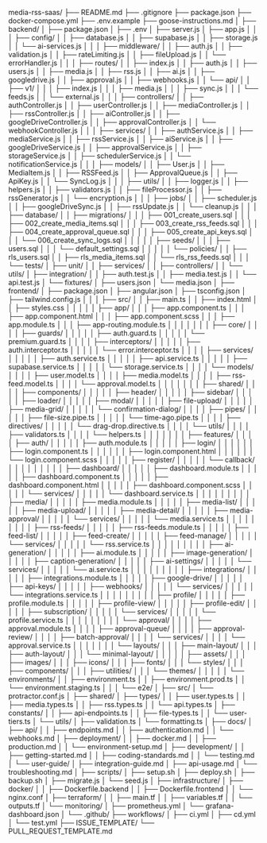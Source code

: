 media-rss-saas/
├── README.md
├── .gitignore
├── package.json
├── docker-compose.yml
├── .env.example
├── goose-instructions.md
│
├── backend/
│   ├── package.json
│   ├── .env
│   ├── server.js
│   ├── app.js
│   │
│   ├── config/
│   │   ├── database.js
│   │   ├── supabase.js
│   │   ├── storage.js
│   │   └── ai-services.js
│   │
│   ├── middleware/
│   │   ├── auth.js
│   │   ├── validation.js
│   │   ├── rateLimiting.js
│   │   ├── fileUpload.js
│   │   └── errorHandler.js
│   │
│   ├── routes/
│   │   ├── index.js
│   │   ├── auth.js
│   │   ├── users.js
│   │   ├── media.js
│   │   ├── rss.js
│   │   ├── ai.js
│   │   ├── googledrive.js
│   │   ├── approval.js
│   │   ├── webhooks.js
│   │   └── api/
│   │       ├── v1/
│   │       │   ├── index.js
│   │       │   ├── media.js
│   │       │   ├── sync.js
│   │       │   └── feeds.js
│   │       └── external.js
│   │
│   ├── controllers/
│   │   ├── authController.js
│   │   ├── userController.js
│   │   ├── mediaController.js
│   │   ├── rssController.js
│   │   ├── aiController.js
│   │   ├── googleDriveController.js
│   │   ├── approvalController.js
│   │   └── webhookController.js
│   │
│   ├── services/
│   │   ├── authService.js
│   │   ├── mediaService.js
│   │   ├── rssService.js
│   │   ├── aiService.js
│   │   ├── googleDriveService.js
│   │   ├── approvalService.js
│   │   ├── storageService.js
│   │   ├── schedulerService.js
│   │   └── notificationService.js
│   │
│   ├── models/
│   │   ├── User.js
│   │   ├── MediaItem.js
│   │   ├── RSSFeed.js
│   │   ├── ApprovalQueue.js
│   │   ├── ApiKey.js
│   │   └── SyncLog.js
│   │
│   ├── utils/
│   │   ├── logger.js
│   │   ├── helpers.js
│   │   ├── validators.js
│   │   ├── fileProcessor.js
│   │   ├── rssGenerator.js
│   │   └── encryption.js
│   │
│   ├── jobs/
│   │   ├── scheduler.js
│   │   ├── googleDriveSync.js
│   │   ├── rssUpdate.js
│   │   └── cleanup.js
│   │
│   ├── database/
│   │   ├── migrations/
│   │   │   ├── 001_create_users.sql
│   │   │   ├── 002_create_media_items.sql
│   │   │   ├── 003_create_rss_feeds.sql
│   │   │   ├── 004_create_approval_queue.sql
│   │   │   ├── 005_create_api_keys.sql
│   │   │   └── 006_create_sync_logs.sql
│   │   │
│   │   ├── seeds/
│   │   │   ├── users.sql
│   │   │   └── default_settings.sql
│   │   │
│   │   └── policies/
│   │       ├── rls_users.sql
│   │       ├── rls_media_items.sql
│   │       └── rls_rss_feeds.sql
│   │
│   └── tests/
│       ├── unit/
│       │   ├── services/
│       │   ├── controllers/
│       │   └── utils/
│       ├── integration/
│       │   ├── auth.test.js
│       │   ├── media.test.js
│       │   └── api.test.js
│       └── fixtures/
│           ├── users.json
│           └── media.json
│
├── frontend/
│   ├── package.json
│   ├── angular.json
│   ├── tsconfig.json
│   ├── tailwind.config.js
│   │
│   ├── src/
│   │   ├── main.ts
│   │   ├── index.html
│   │   ├── styles.css
│   │   │
│   │   ├── app/
│   │   │   ├── app.component.ts
│   │   │   ├── app.component.html
│   │   │   ├── app.component.scss
│   │   │   ├── app.module.ts
│   │   │   ├── app-routing.module.ts
│   │   │   │
│   │   │   ├── core/
│   │   │   │   ├── guards/
│   │   │   │   │   ├── auth.guard.ts
│   │   │   │   │   └── premium.guard.ts
│   │   │   │   ├── interceptors/
│   │   │   │   │   ├── auth.interceptor.ts
│   │   │   │   │   └── error.interceptor.ts
│   │   │   │   ├── services/
│   │   │   │   │   ├── auth.service.ts
│   │   │   │   │   ├── api.service.ts
│   │   │   │   │   ├── supabase.service.ts
│   │   │   │   │   └── storage.service.ts
│   │   │   │   └── models/
│   │   │   │       ├── user.model.ts
│   │   │   │       ├── media.model.ts
│   │   │   │       ├── rss-feed.model.ts
│   │   │   │       └── approval.model.ts
│   │   │   │
│   │   │   ├── shared/
│   │   │   │   ├── components/
│   │   │   │   │   ├── header/
│   │   │   │   │   ├── sidebar/
│   │   │   │   │   ├── loader/
│   │   │   │   │   ├── modal/
│   │   │   │   │   ├── file-upload/
│   │   │   │   │   ├── media-grid/
│   │   │   │   │   └── confirmation-dialog/
│   │   │   │   ├── pipes/
│   │   │   │   │   ├── file-size.pipe.ts
│   │   │   │   │   └── time-ago.pipe.ts
│   │   │   │   ├── directives/
│   │   │   │   │   └── drag-drop.directive.ts
│   │   │   │   └── utils/
│   │   │   │       ├── validators.ts
│   │   │   │       └── helpers.ts
│   │   │   │
│   │   │   ├── features/
│   │   │   │   ├── auth/
│   │   │   │   │   ├── auth.module.ts
│   │   │   │   │   ├── login/
│   │   │   │   │   │   ├── login.component.ts
│   │   │   │   │   │   ├── login.component.html
│   │   │   │   │   │   └── login.component.scss
│   │   │   │   │   ├── register/
│   │   │   │   │   └── callback/
│   │   │   │   │
│   │   │   │   ├── dashboard/
│   │   │   │   │   ├── dashboard.module.ts
│   │   │   │   │   ├── dashboard.component.ts
│   │   │   │   │   ├── dashboard.component.html
│   │   │   │   │   ├── dashboard.component.scss
│   │   │   │   │   └── services/
│   │   │   │   │       └── dashboard.service.ts
│   │   │   │   │
│   │   │   │   ├── media/
│   │   │   │   │   ├── media.module.ts
│   │   │   │   │   ├── media-list/
│   │   │   │   │   ├── media-upload/
│   │   │   │   │   ├── media-detail/
│   │   │   │   │   ├── media-approval/
│   │   │   │   │   └── services/
│   │   │   │   │       └── media.service.ts
│   │   │   │   │
│   │   │   │   ├── rss-feeds/
│   │   │   │   │   ├── rss-feeds.module.ts
│   │   │   │   │   ├── feed-list/
│   │   │   │   │   ├── feed-create/
│   │   │   │   │   ├── feed-manage/
│   │   │   │   │   └── services/
│   │   │   │   │       └── rss.service.ts
│   │   │   │   │
│   │   │   │   ├── ai-generation/
│   │   │   │   │   ├── ai.module.ts
│   │   │   │   │   ├── image-generation/
│   │   │   │   │   ├── caption-generation/
│   │   │   │   │   ├── ai-settings/
│   │   │   │   │   └── services/
│   │   │   │   │       └── ai.service.ts
│   │   │   │   │
│   │   │   │   ├── integrations/
│   │   │   │   │   ├── integrations.module.ts
│   │   │   │   │   ├── google-drive/
│   │   │   │   │   ├── api-keys/
│   │   │   │   │   ├── webhooks/
│   │   │   │   │   └── services/
│   │   │   │   │       └── integrations.service.ts
│   │   │   │   │
│   │   │   │   ├── profile/
│   │   │   │   │   ├── profile.module.ts
│   │   │   │   │   ├── profile-view/
│   │   │   │   │   ├── profile-edit/
│   │   │   │   │   ├── subscription/
│   │   │   │   │   └── services/
│   │   │   │   │       └── profile.service.ts
│   │   │   │   │
│   │   │   │   └── approval/
│   │   │   │       ├── approval.module.ts
│   │   │   │       ├── approval-queue/
│   │   │   │       ├── approval-review/
│   │   │   │       ├── batch-approval/
│   │   │   │       └── services/
│   │   │   │           └── approval.service.ts
│   │   │   │
│   │   │   └── layouts/
│   │   │       ├── main-layout/
│   │   │       ├── auth-layout/
│   │   │       └── minimal-layout/
│   │   │
│   │   ├── assets/
│   │   │   ├── images/
│   │   │   ├── icons/
│   │   │   ├── fonts/
│   │   │   └── styles/
│   │   │       ├── components/
│   │   │       ├── utilities/
│   │   │       └── themes/
│   │   │
│   │   └── environments/
│   │       ├── environment.ts
│   │       ├── environment.prod.ts
│   │       └── environment.staging.ts
│   │
│   └── e2e/
│       ├── src/
│       └── protractor.conf.js
│
├── shared/
│   ├── types/
│   │   ├── user.types.ts
│   │   ├── media.types.ts
│   │   ├── rss.types.ts
│   │   └── api.types.ts
│   ├── constants/
│   │   ├── api-endpoints.ts
│   │   ├── file-types.ts
│   │   └── user-tiers.ts
│   └── utils/
│       ├── validation.ts
│       └── formatting.ts
│
├── docs/
│   ├── api/
│   │   ├── endpoints.md
│   │   ├── authentication.md
│   │   └── webhooks.md
│   ├── deployment/
│   │   ├── docker.md
│   │   ├── production.md
│   │   └── environment-setup.md
│   ├── development/
│   │   ├── getting-started.md
│   │   ├── coding-standards.md
│   │   └── testing.md
│   └── user-guide/
│       ├── integration-guide.md
│       ├── api-usage.md
│       └── troubleshooting.md
│
├── scripts/
│   ├── setup.sh
│   ├── deploy.sh
│   ├── backup.sh
│   ├── migrate.js
│   └── seed.js
│
├── infrastructure/
│   ├── docker/
│   │   ├── Dockerfile.backend
│   │   ├── Dockerfile.frontend
│   │   └── nginx.conf
│   ├── terraform/
│   │   ├── main.tf
│   │   ├── variables.tf
│   │   └── outputs.tf
│   └── monitoring/
│       ├── prometheus.yml
│       └── grafana-dashboard.json
│
└── .github/
    ├── workflows/
    │   ├── ci.yml
    │   ├── cd.yml
    │   └── test.yml
    ├── ISSUE_TEMPLATE/
    └── PULL_REQUEST_TEMPLATE.md